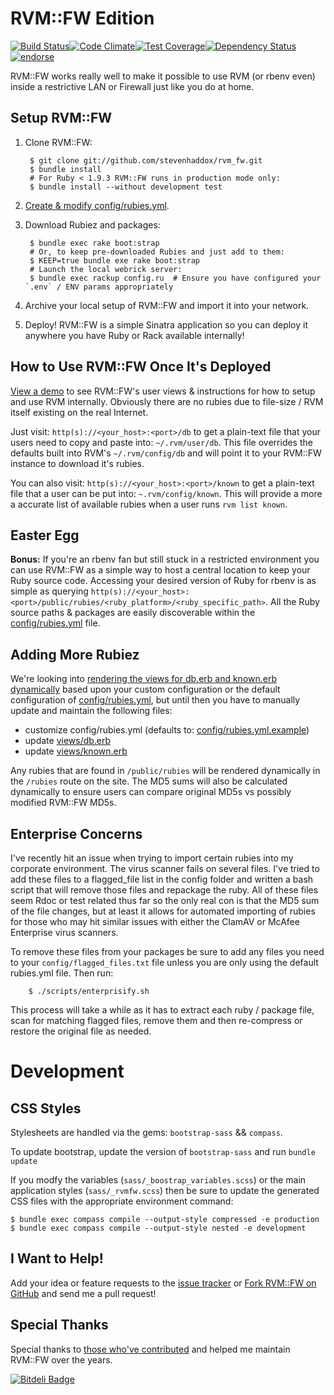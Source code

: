 # RVM::FW Edition

[![Build Status](https://travis-ci.org/stevenhaddox/rvm_fw.png?branch=master)](https://travis-ci.org/stevenhaddox/rvm_fw)[![Code Climate](https://codeclimate.com/github/stevenhaddox/rvm_fw/badges/gpa.svg)](https://codeclimate.com/github/stevenhaddox/rvm_fw)[![Test Coverage](https://codeclimate.com/github/stevenhaddox/rvm_fw/badges/coverage.svg)](https://codeclimate.com/github/stevenhaddox/rvm_fw/coverage)[![Dependency Status](https://gemnasium.com/stevenhaddox/rvm_fw.png)](https://gemnasium.com/stevenhaddox/rvm_fw)[![endorse](https://api.coderwall.com/stevenhaddox/endorsecount.png)](https://coderwall.com/stevenhaddox)

RVM::FW works really well to make it possible to use RVM (or rbenv even) inside a restrictive LAN or Firewall just like you do at home.

## Setup RVM::FW

1. Clone RVM::FW:

        $ git clone git://github.com/stevenhaddox/rvm_fw.git
        $ bundle install
        # For Ruby < 1.9.3 RVM::FW runs in production mode only:
        $ bundle install --without development test

2. [Create & modify config/rubies.yml](#adding-more-rubiez).

3. Download Rubiez and packages:  

        $ bundle exec rake boot:strap
        # Or, to keep pre-downloaded Rubies and just add to them:
        $ KEEP=true bundle exe rake boot:strap
        # Launch the local webrick server:
        $ bundle exec rackup config.ru  # Ensure you have configured your `.env` / ENV params appropriately

4. Archive your local setup of RVM::FW and import it into your network.

5. Deploy! RVM::FW is a simple Sinatra application so you can deploy it anywhere you have Ruby or Rack available internally!

## How to Use RVM::FW Once It's Deployed

[View a demo](http://rvm-fw.herokuapp.com) to see RVM::FW's user views & instructions for how to setup and use RVM internally. Obviously there are no rubies due to file-size / RVM itself existing on the real Internet.

Just visit: `http(s)://<your_host>:<port>/db` to get a plain-text file that your users need to copy and paste into: `~/.rvm/user/db`.  This file overrides the defaults built into RVM's `~/.rvm/config/db` and will point it to your RVM::FW instance to download it's rubies.

You can also visit: `http(s)://<your_host>:<port>/known` to get a plain-text file that a user can be put into: `~.rvm/config/known`. This will provide a more a accurate list of available rubies when a user runs `rvm list known`.

## Easter Egg

**Bonus:** If you're an rbenv fan but still stuck in a restricted environment you can use RVM::FW as a simple way to host a central location to keep your Ruby source code. Accessing your desired version of Ruby for rbenv is as simple as querying `http(s)://<your_host>:<port>/public/rubies/<ruby_platform>/<ruby_specific_path>`. All the Ruby source paths & packages are easily discoverable within the [config/rubies.yml](config/rubies.yml.example) file.

## Adding More Rubiez

We're looking into [rendering the views for db.erb and known.erb dynamically](https://github.com/stevenhaddox/rvm_fw/issues/20) based upon your custom configuration or the default configuration of [config/rubies.yml](config/rubies.yml.example), but until then you have to manually update and maintain the following files:

* customize config/rubies.yml (defaults to: [config/rubies.yml.example](config/rubies.yml.example))
* update [views/db.erb](views/db.erb)
* update [views/known.erb](views/known.erb)

Any rubies that are found in `/public/rubies` will be rendered dynamically in the `/rubies` route on the site. The MD5 sums will also be calculated dynamically to ensure users can compare original MD5s vs possibly modified RVM::FW MD5s.

## Enterprise Concerns

I've recently hit an issue when trying to import certain rubies into my corporate environment. The virus scanner fails on several files. I've tried to add these files to a flagged_file list in the config folder and written a bash script that will remove those files and repackage the ruby. All of these files seem Rdoc or test related thus far so the only real con is that the MD5 sum of the file changes, but at least it allows for automated importing of rubies for those who may hit similar issues with either the ClamAV or McAfee Enterprise virus scanners.

To remove these files from your packages be sure to add any files you need to your `config/flagged_files.txt` file unless you are only using the default rubies.yml file. Then run:

        $ ./scripts/enterprisify.sh

This process will take a while as it has to extract each ruby / package file, scan for matching flagged files, remove them and then re-compress or restore the original file as needed.

# Development

## CSS Styles

Stylesheets are handled via the gems: `bootstrap-sass` && `compass`.

To update bootstrap, update the version of `bootstrap-sass` and run `bundle update`

If you modfy the variables (`sass/_boostrap_variables.scss`) or the main application styles (`sass/_rvmfw.scss`) then be sure to update the generated CSS files with the appropriate environment command:

```
$ bundle exec compass compile --output-style compressed -e production
$ bundle exec compass compile --output-style nested -e development
```

## I Want to Help!

Add your idea or feature requests to the [issue tracker](https://github.com/stevenhaddox/rvm_fw/issues) or [Fork RVM::FW on GitHub](https://github.com/stevenhaddox/rvm_fw) and send me a pull request!

## Special Thanks

Special thanks to [those who've contributed](https://github.com/stevenhaddox/rvm_fw/contributors) and helped me maintain RVM::FW over the years.

[![Bitdeli Badge](https://d2weczhvl823v0.cloudfront.net/stevenhaddox/rvm_fw/trend.png)](https://bitdeli.com/free "Bitdeli Badge")
